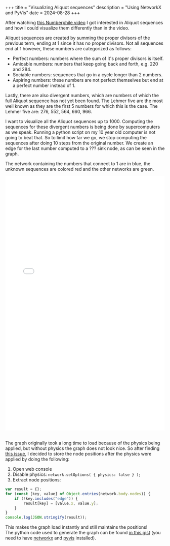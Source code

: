 +++
title = "Visualizing Aliquot sequences"
description = "Using NetworkX and PyVis"
date = 2024-08-28
+++

After watching [this Numberphile video](https://www.youtube.com/watch?v=OtYKDzXwDEE) I got interested in
Aliquot sequences and how I could visualize them differently than in the video.

Aliquot sequences are created by summing the proper divisors of the previous term, ending at 1 since it has no proper divisors.
Not all sequences end at 1 however, these numbers are categorized as follows:

- Perfect numbers: numbers where the sum of it's proper divisors is itself.
- Amicable numbers: numbers that keep going back and forth, e.g. 220 and 284.
- Sociable numbers: sequences that go in a cycle longer than 2 numbers.
- Aspiring numbers: these numbers are not perfect themselves but end at a perfect number instead of 1.

Lastly, there are also divergent numbers, which are numbers of which the full Aliquot sequence has not yet been found. The Lehmer five are the most well known as they are the first 5 numbers for which this is the case. The Lehmer five are: 276, 552, 564, 660, 966.

I want to visualize all the Aliquot sequences up to 1000.
Computing the sequences for these divergent numbers is being done by supercomputers as we speak.
Running a python script on my 10 year old computer is not going to beat that.
So to limit how far we go, we stop computing the sequences after doing 10 steps from the original number.
We create an edge for the last number computed to a ??? sink node, as can be seen in the graph.

The network containing the numbers that connect to 1 are in blue, the unknown sequences are colored red and the other networks are green.

<div class="center">
    <iframe
        src="/aliquot.html"
        width="100%"
        height="800"
        frameBorder="0"
    ></iframe>
</div>
<br>

The graph originally took a long time to load because of the physics being applied, but without physics the graph does not look nice.
So after finding [this issue](https://github.com/WestHealth/pyvis/issues/88), I decided to store the node positions after the physics were applied by doing the following:

1. Open web console
2. Disable physics: `network.setOptions( { physics: false } );`
3. Extract node positions:
```javascript
var result = {};
for (const [key, value] of Object.entries(network.body.nodes)) {
    if (!key.includes("edge")) {
        result[key] = [value.x, value.y];
    }
}
console.log(JSON.stringify(result));
```

This makes the graph load instantly and still maintains the positions!  
The python code used to generate the graph can be found [in this gist](https://gist.github.com/WJehee/4d708b111190554fa88e55d517050b20)
(you need to have [networkx](https://networkx.org/) and [pyvis](https://pyvis.readthedocs.io/en/latest/index.html) installed).

